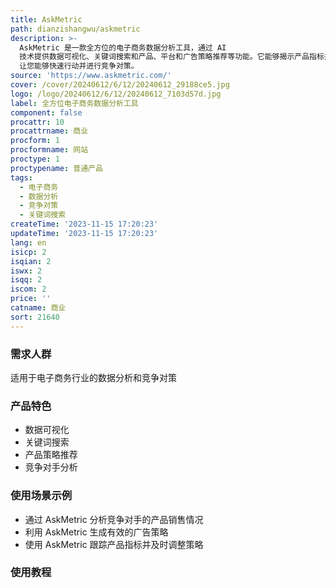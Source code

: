 ```yaml
---
title: AskMetric
path: dianzishangwu/askmetric
description: >-
  AskMetric 是一款全方位的电子商务数据分析工具，通过 AI
  技术提供数据可视化、关键词搜索和产品、平台和广告策略推荐等功能。它能够揭示产品指标并深入了解各电子商务平台上的情况，生成最有效的策略并探索市场的未来。实时跟踪所关注产品的核心指标，揭示竞争对手的策略和变化。AskMetric
  让您能够快速行动并进行竞争对策。
source: 'https://www.askmetric.com/'
cover: /cover/20240612/6/12/20240612_29188ce5.jpg
logo: /logo/20240612/6/12/20240612_7103d57d.jpg
label: 全方位电子商务数据分析工具
component: false
procattr: 10
procattrname: 商业
procform: 1
procformname: 网站
proctype: 1
proctypename: 普通产品
tags:
  - 电子商务
  - 数据分析
  - 竞争对策
  - 关键词搜索
createTime: '2023-11-15 17:20:23'
updateTime: '2023-11-15 17:20:23'
lang: en
isicp: 2
isqian: 2
iswx: 2
isqq: 2
iscom: 2
price: ''
catname: 商业
sort: 21640
---
```




### 需求人群
适用于电子商务行业的数据分析和竞争对策

### 产品特色
- 数据可视化
- 关键词搜索
- 产品策略推荐
- 竞争对手分析

### 使用场景示例
- 通过 AskMetric 分析竞争对手的产品销售情况
- 利用 AskMetric 生成有效的广告策略
- 使用 AskMetric 跟踪产品指标并及时调整策略

### 使用教程


  
